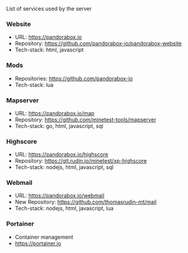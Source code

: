 
List of services used by the server

### Website

* URL: https://pandorabox.io
* Repository: https://github.com/pandorabox-io/pandorabox-website
* Tech-stack: html, javascript

### Mods

* Repositories: https://github.com/pandorabox-io
* Tech-stack: lua

### Mapserver

* URL: https://pandorabox.io/map
* Repository: https://github.com/minetest-tools/mapserver
* Tech-stack: go, html, javascript, sql

### Highscore

* URL: https://pandorabox.io/highscore
* Repository: https://git.rudin.io/minetest/xp-highscore
* Tech-stack: nodejs, html, javascript, sql

### Webmail

* URL: https://pandorabox.io/webmail
* New Repository: https://github.com/thomasrudin-mt/mail
* Tech-stack: nodejs, html, javascript, lua

### Portainer

* Container management
* https://portainer.io
